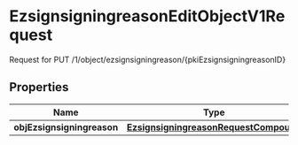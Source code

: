 

# EzsignsigningreasonEditObjectV1Request

Request for PUT /1/object/ezsignsigningreason/{pkiEzsignsigningreasonID}

## Properties

| Name | Type | Description | Notes |
|------------ | ------------- | ------------- | -------------|
|**objEzsignsigningreason** | [**EzsignsigningreasonRequestCompound**](EzsignsigningreasonRequestCompound.md) |  |  |



